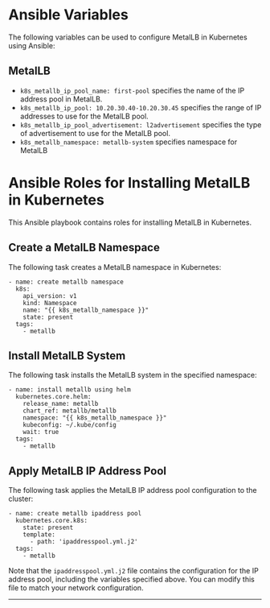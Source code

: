 # Ansible Variables

The following variables can be used to configure MetalLB in Kubernetes using Ansible:

## MetalLB

- `k8s_metallb_ip_pool_name: first-pool` specifies the name of the IP address pool in MetalLB.
- `k8s_metallb_ip_pool: 10.20.30.40-10.20.30.45` specifies the range of IP addresses to use for the MetalLB pool.
- `k8s_metallb_ip_pool_advertisement: l2advertisement` specifies the type of advertisement to use for the MetalLB pool.
- `k8s_metallb_namespace: metallb-system` specifies namespace for MetalLB

# Ansible Roles for Installing MetalLB in Kubernetes

This Ansible playbook contains roles for installing MetalLB in Kubernetes.

## Create a MetalLB Namespace

The following task creates a MetalLB namespace in Kubernetes:

```
- name: create metallb namespace
  k8s:
    api_version: v1
    kind: Namespace
    name: "{{ k8s_metallb_namespace }}"
    state: present
  tags:
    - metallb
```


## Install MetalLB System

The following task installs the MetalLB system in the specified namespace:

```
- name: install metallb using helm
  kubernetes.core.helm:
    release_name: metallb
    chart_ref: metallb/metallb
    namespace: "{{ k8s_metallb_namespace }}"
    kubeconfig: ~/.kube/config
    wait: true
  tags:
    - metallb
```


## Apply MetalLB IP Address Pool

The following task applies the MetalLB IP address pool configuration to the cluster:

```
- name: create metallb ipaddress pool
  kubernetes.core.k8s:
    state: present
    template:
      - path: 'ipaddresspool.yml.j2'
  tags:
    - metallb
```

Note that the `ipaddresspool.yml.j2` file contains the configuration for the IP address pool, including the variables specified above. You can modify this file to match your network configuration.

---